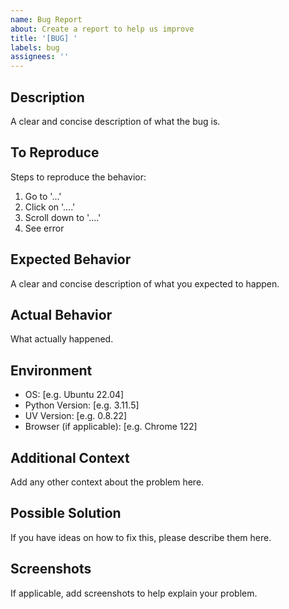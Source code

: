 ```yaml
---
name: Bug Report
about: Create a report to help us improve
title: '[BUG] '
labels: bug
assignees: ''
---
```


## Description
A clear and concise description of what the bug is.

## To Reproduce
Steps to reproduce the behavior:
1. Go to '...'
2. Click on '....'
3. Scroll down to '....'
4. See error

## Expected Behavior
A clear and concise description of what you expected to happen.

## Actual Behavior
What actually happened.

## Environment
- OS: [e.g. Ubuntu 22.04]
- Python Version: [e.g. 3.11.5]
- UV Version: [e.g. 0.8.22]
- Browser (if applicable): [e.g. Chrome 122]

## Additional Context
Add any other context about the problem here.

## Possible Solution
If you have ideas on how to fix this, please describe them here.

## Screenshots
If applicable, add screenshots to help explain your problem.
